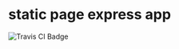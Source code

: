 # static page express app
<img src="https://travis-ci.org/HIROSN/static-page-express-app.svg" alt="Travis CI Badge"></img>

